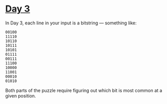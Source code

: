 # [Day 3](https://adventofcode.com/2021/day/3)

In Day 3, each line in your input is a bitstring — something like:

```
00100
11110
10110
10111
10101
01111
00111
11100
10000
11001
00010
01010
```

Both parts of the puzzle require figuring out which bit is most common at a given position.